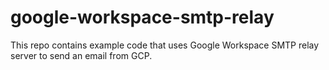 # google-workspace-smtp-relay

This repo contains example code that uses Google Workspace SMTP relay server to send an email from GCP.
